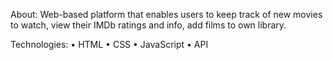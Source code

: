 About:
Web-based platform that enables users to keep track of new movies to watch, view their IMDb ratings and info, add films to own library.

Technologies:
• HTML
• CSS
• JavaScript
• API
